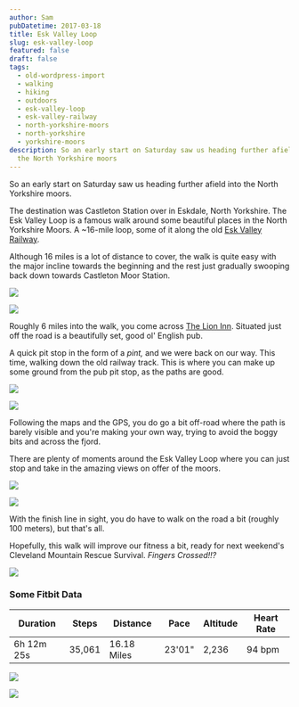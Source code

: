 ```yaml
---
author: Sam
pubDatetime: 2017-03-18
title: Esk Valley Loop
slug: esk-valley-loop
featured: false
draft: false
tags:
  - old-wordpress-import
  - walking
  - hiking
  - outdoors
  - esk-valley-loop
  - esk-valley-railway
  - north-yorkshire-moors
  - north-yorkshire
  - yorkshire-moors
description: So an early start on Saturday saw us heading further afield into
  the North Yorkshire moors
---
```

So an early start on Saturday saw us heading further afield into the North Yorkshire moors. 

The destination was Castleton Station over in Eskdale, North Yorkshire. The Esk Valley Loop is a famous walk around some beautiful places in the North Yorkshire Moors. A ~16-mile loop, some of it along the old [Esk Valley Railway](http://www.eskvalleyrailway.co.uk/). 

Although 16 miles is a lot of distance to cover, the walk is quite easy with the major incline towards the beginning and the rest just gradually swooping back down towards Castleton Moor Station. ﻿

![](https://blog.bonxy.net/wp-content/uploads/2017/03/img_7514-1024x768.jpg)

![](https://blog.bonxy.net/wp-content/uploads/2017/03/img_7512-1024x768.jpg)

Roughly 6 miles into the walk, you come across [The Lion Inn](http://www.lionblakey.co.uk/). Situated just off the road is a beautifully set, good ol' English pub.

A quick pit stop in the form of a _pint,_ and we were back on our way. This time, walking down the old railway track. This is where you can make up some ground from the pub pit stop, as the paths are good. 

![](https://blog.bonxy.net/wp-content/uploads/2017/03/img_7511-1024x768.jpg)

![](https://blog.bonxy.net/wp-content/uploads/2017/03/img_7515-1024x768.jpg)

Following the maps and the GPS, you do go a bit off-road where the path is barely visible and you're making your own way, trying to avoid the boggy bits and across the fjord. 

There are plenty of moments around the Esk Valley Loop where you can just stop and take in the amazing views on offer of the moors. 

![](https://blog.bonxy.net/wp-content/uploads/2017/03/img_7510-1024x768.jpg)

![](https://blog.bonxy.net/wp-content/uploads/2017/03/img_7518-1024x768.jpg)

With the finish line in sight, you do have to walk on the road a bit (roughly 100 meters), but that's all. 

Hopefully, this walk will improve our fitness a bit, ready for next weekend's Cleveland Mountain Rescue Survival. _Fingers Crossed!!?_

![](https://blog.bonxy.net/wp-content/uploads/2017/03/img_7516-1024x768.jpg)

### **Some Fitbit Data**

| Duration | Steps | Distance | Pace | Altitude | Heart Rate |
| --- | --- | --- | --- | --- | --- |
| 6h 12m 25s | 35,061 | 16.18 Miles | 23'01" | 2,236 | 94 bpm |

![](https://blog.bonxy.net/wp-content/uploads/2017/03/Screenshot-2017-03-18-at-23.38.31-1024x526.png)

![](https://blog.bonxy.net/wp-content/uploads/2017/03/Screenshot-2017-03-18-at-23.37.39-1024x530.png)
